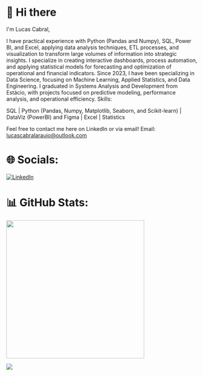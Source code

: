 # 👋 Hi there

I'm Lucas Cabral,

I have practical experience with Python (Pandas and Numpy), SQL, Power BI, and Excel, applying data analysis techniques, ETL processes, and visualization to transform large volumes of information into strategic insights. I specialize in creating interactive dashboards, process automation, and applying statistical models for forecasting and optimization of operational and financial indicators.
Since 2023, I have been specializing in Data Science, focusing on Machine Learning, Applied Statistics, and Data Engineering. I graduated in Systems Analysis and Development from Estácio, with projects focused on predictive modeling, performance analysis, and operational efficiency.
Skills:

SQL |
Python (Pandas, Numpy, Matplotlib, Seaborn, and Scikit-learn) |
DataViz (PowerBI) and Figma |
Excel |
Statistics

Feel free to contact me here on LinkedIn or via email!
Email: lucascabralaraujo@outlook.com


# 🌐 Socials:
[![LinkedIn](https://img.shields.io/badge/LinkedIn-%230077B5.svg?logo=linkedin&logoColor=white)](https://linkedin.com/in/lucascabralaraujo) 

# 📊 GitHub Stats:
<img src="https://github-readme-stats-wheat-two-53.vercel.app/api?username=cabralzgrv&theme=neon&hide_border=false&include_all_commits=false&count_private=false"  width="364px" />


![](https://github-readme-stats-wheat-two-53.vercel.app/api/top-langs/?username=cabralzgrv&theme=neon&hide_border=false&include_all_commits=false&count_private=false&layout=compact)
